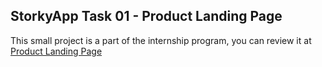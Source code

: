 ## StorkyApp Task 01 - Product Landing Page

This small project is a part of the internship program, you can review it at [Product Landing Page](https://mostafa-ebrahim.github.io/StorkyApp-Internship/01-product-landing-page/)
